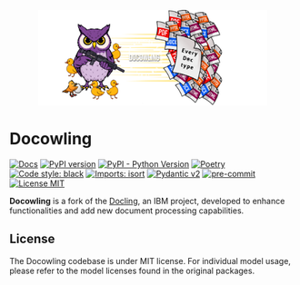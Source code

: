 <p align="center">
  <a href="https://github.com/mouraworks/docowling">
    <img loading="lazy" alt="Docling" src="https://github.com/mouraworks/docowling/blob/main/docs/assets/docowling.png" width="80%"/>
  </a>
</p>

# Docowling

[![Docs](https://img.shields.io/badge/docs-live-brightgreen)](https://github.com/mouraworks/docowling/)
[![PyPI version](https://img.shields.io/pypi/v/docling)](https://pypi.org/project/docowling/)
[![PyPI - Python Version](https://img.shields.io/pypi/pyversions/docling)](https://pypi.org/project/docling/)
[![Poetry](https://img.shields.io/endpoint?url=https://python-poetry.org/badge/v0.json)](https://python-poetry.org/)
[![Code style: black](https://img.shields.io/badge/code%20style-black-000000.svg)](https://github.com/psf/black)
[![Imports: isort](https://img.shields.io/badge/%20imports-isort-%231674b1?style=flat&labelColor=ef8336)](https://pycqa.github.io/isort/)
[![Pydantic v2](https://img.shields.io/endpoint?url=https://raw.githubusercontent.com/pydantic/pydantic/main/docs/badge/v2.json)](https://pydantic.dev)
[![pre-commit](https://img.shields.io/badge/pre--commit-enabled-brightgreen?logo=pre-commit&logoColor=white)](https://github.com/pre-commit/pre-commit)
[![License MIT](https://img.shields.io/github/license/mouraworks/docowling/)](https://opensource.org/licenses/MIT)

**Docowling**  is a fork of the [Docling](https://github.com/DS4SD/docling), an IBM project, developed to enhance functionalities and add new document processing capabilities.

## License

The Docowling codebase is under MIT license.
For individual model usage, please refer to the model licenses found in the original packages.
